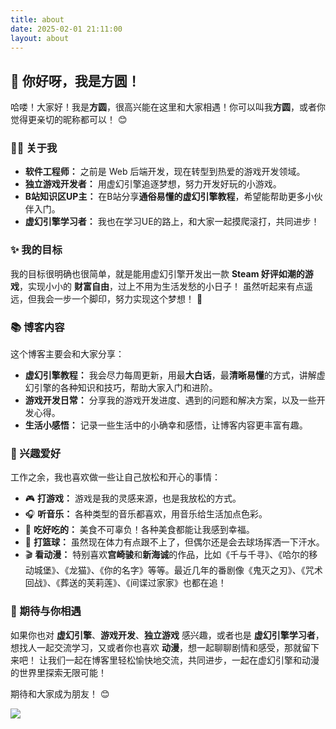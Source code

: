 ```yaml
---
title: about
date: 2025-02-01 21:11:00
layout: about
---
```


## 🚀  你好呀，我是方圆！

哈喽！大家好！我是**方圆**，很高兴能在这里和大家相遇！你可以叫我**方圆**，或者你觉得更亲切的昵称都可以！ 😊

### 👨‍💻  关于我

- **软件工程师：**  之前是 Web 后端开发，现在转型到热爱的游戏开发领域。
- **独立游戏开发者：**  用虚幻引擎追逐梦想，努力开发好玩的小游戏。
- **B站知识区UP主：**  在B站分享**通俗易懂的虚幻引擎教程**，希望能帮助更多小伙伴入门。
- **虚幻引擎学习者：**  我也在学习UE的路上，和大家一起摸爬滚打，共同进步！

### ✨  我的目标

我的目标很明确也很简单，就是能用虚幻引擎开发出一款 **Steam 好评如潮的游戏**，实现小小的 **财富自由**，过上不用为生活发愁的小日子！  虽然听起来有点遥远，但我会一步一个脚印，努力实现这个梦想！ 💪

### 📚  博客内容

这个博客主要会和大家分享：

- **虚幻引擎教程：**  我会尽力每周更新，用最**大白话**，最**清晰易懂**的方式，讲解虚幻引擎的各种知识和技巧，帮助大家入门和进阶。
- **游戏开发日常：**  分享我的游戏开发进度、遇到的问题和解决方案，以及一些开发心得。
- **生活小感悟：**  记录一些生活中的小确幸和感悟，让博客内容更丰富有趣。

### 💖  兴趣爱好

工作之余，我也喜欢做一些让自己放松和开心的事情：

- 🎮  **打游戏：**  游戏是我的灵感来源，也是我放松的方式。
- 🎧  **听音乐：**  各种类型的音乐都喜欢，用音乐给生活加点色彩。
- 🍕  **吃好吃的：**  美食不可辜负！各种美食都能让我感到幸福。
- 🏀  **打篮球：**  虽然现在体力有点跟不上了，但偶尔还是会去球场挥洒一下汗水。
- 🎬  **看动漫：**  特别喜欢**宫崎骏**和**新海诚**的作品，比如《千与千寻》、《哈尔的移动城堡》、《龙猫》、《你的名字》等等。最近几年的番剧像《鬼灭之刃》、《咒术回战》、《葬送的芙莉莲》、《间谍过家家》也都在追！

### 🤝  期待与你相遇

如果你也对 **虚幻引擎**、**游戏开发**、**独立游戏** 感兴趣，或者也是 **虚幻引擎学习者**，想找人一起交流学习，又或者你也喜欢 **动漫**，想一起聊聊剧情和感受，那就留下来吧！ 让我们一起在博客里轻松愉快地交流，共同进步，一起在虚幻引擎和动漫的世界里探索无限可能！

期待和大家成为朋友！  😊

![](https://pic-bed-of-god23bin.oss-cn-shenzhen.aliyuncs.com/img/202503101227119.png)